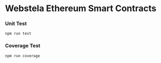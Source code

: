 # Webstela Ethereum Smart Contracts

### Unit Test
```shell
npm run test
```

### Coverage Test
```shell
npm run coverage
```

